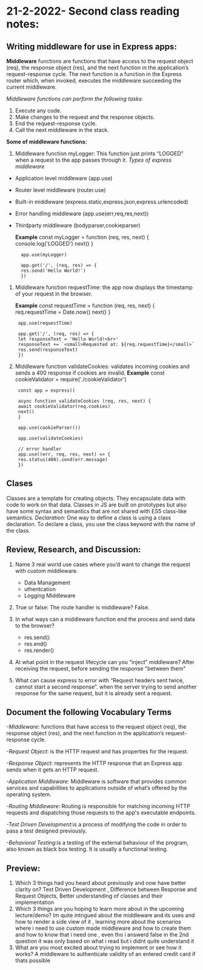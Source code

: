 # 21-2-2022- Second class reading notes:

## Writing middleware for use in Express apps:

**Middleware** functions are functions that have access to the request object (req), the response object (res), and the next function in the application’s request-response cycle. The next function is a function in the Express router which, when invoked, executes the middleware succeeding the current middleware.

*Middleware functions can perform the following tasks:*

1. Execute any code.
2. Make changes to the request and the response objects.
3. End the request-response cycle.
4. Call the next middleware in the stack.

**Some of middleware functions:**

1. Middleware function myLogger: This function just prints “LOGGED” when a request to the app passes through it.
*Types of express middleware*

- Application level middleware (app.use)
- Router level middleware (router.use)
- Built-in middleware (express.static,express.json,express.urlencoded)
- Error handling middleware (app.use(err,req,res,next))
- Thirdparty middleware (bodyparser,cookieparser)

    **Example**
        const myLogger = function (req, res, next) {
        console.log('LOGGED')
        next()
        }

        app.use(myLogger)

        app.get('/', (req, res) => {
        res.send('Hello World!')
        })

1. Middleware function requestTime: the app now displays the timestamp of your request in the browser.

    **Example**
        const requestTime = function (req, res, next) {
        req.requestTime = Date.now()
        next()
        }

        app.use(requestTime)

        app.get('/', (req, res) => {
        let responseText = 'Hello World!<br>'
        responseText += `<small>Requested at: ${req.requestTime}</small>`
        res.send(responseText)
        })

2. Middleware function validateCookies: validates incoming cookies and sends a 400 response if cookies are invalid.
   **Example**
        const cookieValidator = require('./cookieValidator')

        const app = express()

        async function validateCookies (req, res, next) {
        await cookieValidator(req.cookies)
        next()
        }

        app.use(cookieParser())

        app.use(validateCookies)

        // error handler
        app.use((err, req, res, next) => {
        res.status(400).send(err.message)
        })

## Clases

Classes are a template for creating objects. They encapsulate data with code to work on that data. Classes in JS are built on prototypes but also have some syntax and semantics that are not shared with ES5 class-like semantics.
*Declaration:* One way to define a class is using a class declaration. To declare a class, you use the class keyword with the name of the class.


## Review, Research, and Discussion:

1. Name 3 real world use cases where you’d want to change the request with custom middleware.
   - Data Management
   - uthentcation
   - Logging Middleware

2. True or false: The route handler is middleware?
   False.

3. In what ways can a middleware function end the process and send data to the browser?
   - res.send()
   - res.end()
   - res.render()
  
4. At what point in the request lifecycle can you “inject” middleware?
   After receiving the request, before sending the response "between them"

5. What can cause express to error with “Request headers sent twice, cannot start a second response”.
   when the server trying to send another response for the same request, but it is already sent a request.


## Document the following Vocabulary Terms

*-Middleware*: functions that have access to the request object (req), the response object (res), and the next function in the application’s request-response cycle.

*-Request Object*: is the HTTP request and has properties for the request.

*-Response Object*: represents the HTTP response that an Express app sends when it gets an HTTP request.

*-Application Middleware*: Middleware is software that provides common services and capabilities to applications outside of what’s offered by the operating system. 

*-Routing Middleware*: Routing is responsible for matching incoming HTTP requests and dispatching those requests to the app's executable endpoints.

*-Test Driven Development*:is a process of modifying the code in order to pass a test designed previously.

*-Behavioral Testing*:is a testing of the external behaviour of the program, also known as black box testing. It is usually a functional testing.

## Preview:

1. Which 3 things had you heard about previously and now have better clarity on? Test Driven Development , Difference between Response and Request Objects, Better understanding of classes and their implementation
2. Which 3 things are you hoping to learn more about in the upcoming lecture/demo? Im quite intrigued about the middleware and its uses and how to render a side view of it , learning more about the scenarios where i need to use custom made middleware and how to create them and how to know that i need one , even tho i answerd false in the 2nd question it was only based on what i read but i didnt quite understand it
3. What are you most excited about trying to implement or see how it works? A middleware to authenticate validity of an entered credit card if thats possible
